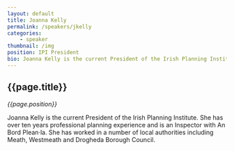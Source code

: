 ```yaml
---
layout: default
title: Joanna Kelly
permalink: /speakers/jkelly
categories: 
    - speaker
thumbnail: /img
position: IPI President
bio: Joanna Kelly is the current President of the Irish Planning Institute. She has over ten years professional planning experience and is an Inspector with An Bord Plean·la. She has worked in a number of local authorities including Meath, Westmeath and Drogheda Borough Council. 
---
```


## {{page.title}}
<i>{{page.position}}</i>

<p>Joanna Kelly is the current President of the Irish Planning Institute. She has over ten years professional planning experience and is an Inspector with An Bord Plean·la. She has worked in a number of local authorities including Meath, Westmeath and Drogheda Borough Council.</p>